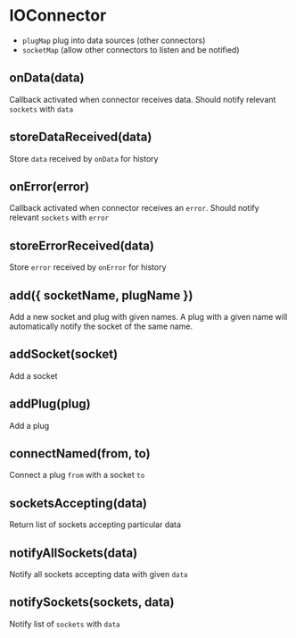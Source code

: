 # IOConnector

- `plugMap` plug into data sources (other connectors)
- `socketMap` (allow other connectors to listen and be notified)

## onData(data)

Callback activated when connector receives data.
Should notify relevant `sockets` with `data`

## storeDataReceived(data)

Store `data` received by `onData` for history

## onError(error)

Callback activated when connector receives an `error`.
Should notify relevant `sockets` with `error`

## storeErrorReceived(data)

Store `error` received by `onError` for history

## add({ socketName, plugName })

Add a new socket and plug with given names. A plug with a given name will automatically notify the socket of the same name.

## addSocket(socket)

Add a socket

## addPlug(plug)

Add a plug

## connectNamed(from, to)

Connect a plug `from` with a socket `to`

## socketsAccepting(data)

Return list of sockets accepting particular data

## notifyAllSockets(data)

Notify all sockets accepting data with given `data`

## notifySockets(sockets, data)

Notify list of `sockets` with `data`
